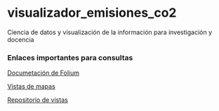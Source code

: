 # visualizador_emisiones_co2
Ciencia de datos y visualización de la información para investigación y docencia


### Enlaces importantes para consultas

[Documetación de Folium](https://python-visualization.github.io/folium/latest/getting_started.html)

[Vistas de mapas](https://leaflet-extras.github.io/leaflet-providers/preview/)

[Repositorio de vistas](https://github.com/leaflet-extras/leaflet-providers)


